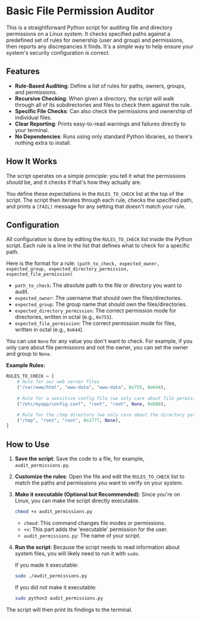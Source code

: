# Basic File Permission Auditor

This is a straightforward Python script for auditing file and directory permissions on a Linux system. It checks specified paths against a predefined set of rules for ownership (user and group) and permissions, then reports any discrepancies it finds. It's a simple way to help ensure your system's security configuration is correct.


## Features

-   **Rule-Based Auditing**: Define a list of rules for paths, owners, groups, and permissions.
-   **Recursive Checking**: When given a directory, the script will walk through all of its subdirectories and files to check them against the rule.
-   **Specific File Checks**: Can also check the permissions and ownership of individual files.
-   **Clear Reporting**: Prints easy-to-read warnings and failures directly to your terminal.
-   **No Dependencies**: Runs using only standard Python libraries, so there's nothing extra to install.


## How It Works

The script operates on a simple principle: you tell it what the permissions *should* be, and it checks if that's how they actually are.

You define these expectations in the `RULES_TO_CHECK` list at the top of the script. The script then iterates through each rule, checks the specified path, and prints a `[FAIL]` message for any setting that doesn't match your rule.


## Configuration

All configuration is done by editing the `RULES_TO_CHECK` list inside the Python script. Each rule is a line in the list that defines what to check for a specific path.

Here is the format for a rule:
`(path_to_check, expected_owner, expected_group, expected_directory_permission, expected_file_permission)`

-   `path_to_check`: The absolute path to the file or directory you want to audit.
-   `expected_owner`: The username that should own the files/directories.
-   `expected_group`: The group name that should own the files/directories.
-   `expected_directory_permission`: The correct permission mode for directories, written in octal (e.g., `0o755`).
-   `expected_file_permission`: The correct permission mode for files, written in octal (e.g., `0o644`).

You can use `None` for any value you don't want to check. For example, if you only care about file permissions and not the owner, you can set the owner and group to `None`.

**Example Rules:**

```python
RULES_TO_CHECK = [
    # Rule for our web server files
    ("/var/www/html", "www-data", "www-data", 0o755, 0o644),
    
    # Rule for a sensitive config file (we only care about file permissions here)
    ("/etc/myapp/config.conf", "root", "root", None, 0o600),

    # Rule for the /tmp directory (we only care about the directory permission)
    ("/tmp", "root", "root", 0o1777, None),
]
```

## How to Use

1.  **Save the script**: Save the code to a file, for example, `audit_permissions.py`.
2.  **Customize the rules**: Open the file and edit the `RULES_TO_CHECK` list to match the paths and permissions you want to verify on your system.
3.  **Make it executable (Optional but Recommended)**:
    Since you're on Linux, you can make the script directly executable.

    ```bash
    chmod +x audit_permissions.py
    ```
    -   `chmod`: This command changes file modes or permissions.
    -   `+x`: This part adds the 'executable' permission for the user.
    -   `audit_permissions.py`: The name of your script.

4.  **Run the script**:
    Because the script needs to read information about system files, you will likely need to run it with `sudo`.

    If you made it executable:
    ```bash
    sudo ./audit_permissions.py
    ```

    If you did not make it executable:
    ```bash
    sudo python3 audit_permissions.py
    ```

The script will then print its findings to the terminal.

